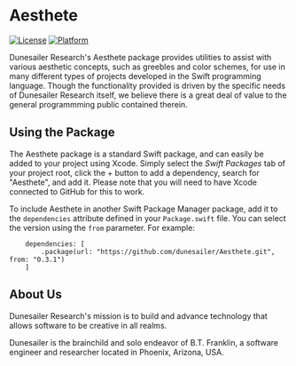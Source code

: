 Aesthete
========

[![License](https://img.shields.io/badge/License-MIT-blue.svg)](https://github.com/dunesailer/Aesthete/blob/master/LICENSE)
[![Platform](https://img.shields.io/badge/in-swift5.2-orange.svg)](https://github.com/apple/swift)

Dunesailer Research's Aesthete package provides utilities to assist with various aesthetic concepts, such as greebles and color schemes, for use in many different types of projects developed in the Swift programming language. Though the functionality provided is driven by the specific needs of Dunesailer Research itself, we believe there is a great deal of value to the general programmming public contained therein.


## Using the Package

The Aesthete package is a standard Swift package, and can easily be added to your project using Xcode. Simply select the *Swift Packages* tab of your project root, click the + button to add a dependency, search for "Aesthete", and add it. Please note that you will need to have Xcode connected to GitHub for this to work.

To include Aesthete in another Swift Package Manager package, add it to the `dependencies` attribute defined in your `Package.swift` file. You can select the version using the `from` parameter. For example:
```
	dependencies: [
		.package(url: "https://github.com/dunesailer/Aesthete.git", from: "0.3.1")
	]
```


## About Us

Dunesailer Research's mission is to build and advance technology that allows software to be creative in all realms.

Dunesailer is the brainchild and solo endeavor of B.T. Franklin, a software engineer and researcher located in Phoenix, Arizona, USA.
